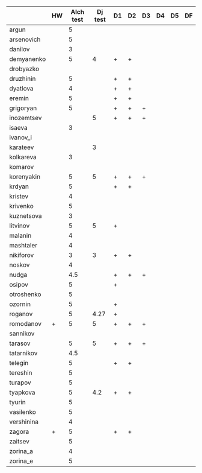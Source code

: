 |            | HW | Alch test | Dj test | D1 | D2 | D3 | D4 | D5 | DF |
|------------|----|-----------|---------|----|----|----|----|----|----|
| argun      |    | 5         |         |    |    |    |    |    |    |
| arsenovich |    | 5         |         |    |    |    |    |    |    |
| danilov    |    | 3         |         |    |    |    |    |    |    |
| demyanenko |    | 5         |  4      | +  | +  |    |    |    |    |
| drobyazko  |    |           |         |    |    |    |    |    |    |
| druzhinin  |    | 5         |         | +  | +  |    |    |    |    |
| dyatlova   |    | 4         |         | +  | +  |    |    |    |    |
| eremin     |    | 5         |         | +  | +  |    |    |    |    |
| grigoryan  |    | 5         |         | +  | +  | +  |    |    |    |
| inozemtsev |    |           |  5      | +  | +  | +  |    |    |    |
| isaeva     |    | 3         |         |    |    |    |    |    |    |
| ivanov_i   |    |           |         |    |    |    |    |    |    |
| karateev   |    |           |  3      |    |    |    |    |    |    |
| kolkareva  |    | 3         |         |    |    |    |    |    |    |
| komarov    |    |           |         |    |    |    |    |    |    |
| korenyakin |    | 5         |  5      | +  | +  | +  |    |    |    |
| krdyan     |    | 5         |         | +  | +  |    |    |    |    |
| kristev    |    | 4         |         |    |    |    |    |    |    |
| krivenko   |    | 5         |         |    |    |    |    |    |    |
| kuznetsova |    | 3         |         |    |    |    |    |    |    |
| litvinov   |    | 5         |  5      | +  |    |    |    |    |    |
| malanin    |    | 4         |         |    |    |    |    |    |    |
| mashtaler  |    | 4         |         |    |    |    |    |    |    |
| nikiforov  |    | 3         |  3      | +  | +  |    |    |    |    |
| noskov     |    | 4         |         |    |    |    |    |    |    |
| nudga      |    | 4.5       |         | +  | +  | +  |    |    |    |
| osipov     |    | 5         |         | +  |    |    |    |    |    |
| otroshenko |    | 5         |         |    |    |    |    |    |    |
| ozornin    |    | 5         |         | +  |    |    |    |    |    |
| roganov    |    | 5         |  4.27   | +  |    |    |    |    |    |
| romodanov  | +  | 5         |  5      | +  | +  | +  |    |    |    |
| sannikov   |    |           |         |    |    |    |    |    |    |
| tarasov    |    | 5         |  5      | +  | +  | +  |    |    |    |
| tatarnikov |    | 4.5       |         |    |    |    |    |    |    |
| telegin    |    | 5         |         | +  | +  |    |    |    |    |
| tereshin   |    | 5         |         |    |    |    |    |    |    |
| turapov    |    | 5         |         |    |    |    |    |    |    |
| tyapkova   |    | 5         |  4.2    | +  | +  |    |    |    |    |
|   tyurin   |    | 5         |         |    |    |    |    |    |    |
|  vasilenko |    | 5         |         |    |    |    |    |    |    |
| vershinina |    | 4         |         |    |    |    |    |    |    |
|   zagora   | +  | 5         |         | +  | +  |    |    |    |    |
|   zaitsev  |    | 5         |         |    |    |    |    |    |    |
|  zorina_a  |    | 4         |         |    |    |    |    |    |    |
|  zorina_e  |    | 5         |         |    |    |    |    |    |    |
